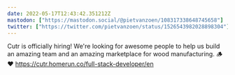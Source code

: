 ```yaml
---
date: 2022-05-17T12:43:42.351212Z
mastodon: ["https://mastodon.social/@pietvanzoen/108317338648745658"]
twitter: ["https://twitter.com/pietvanzoen/status/1526543982028898304"]
---
```

Cutr is officially hiring! We're looking for awesome people to help us build an amazing team and an amazing marketplace for wood manufacturing. 🪵❤️ https://cutr.homerun.co/full-stack-developer/en

